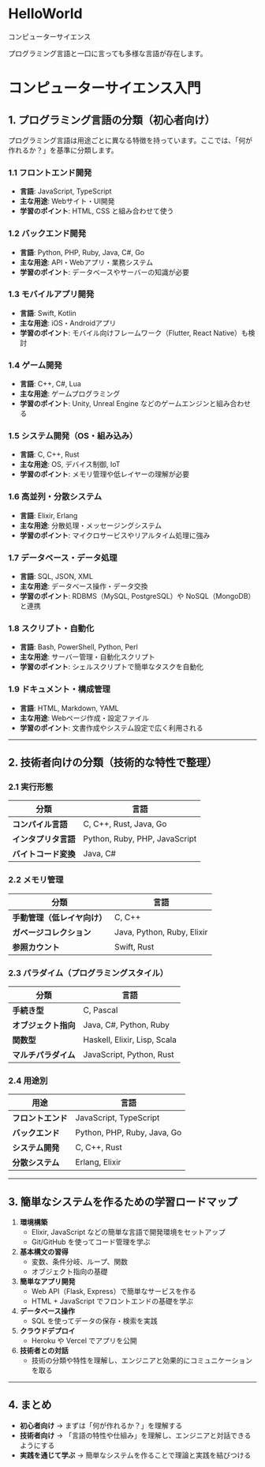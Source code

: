 # HelloWorld
コンピューターサイエンス

プログラミング言語と一口に言っても多様な言語が存在します。
# コンピューターサイエンス入門

## 1. プログラミング言語の分類（初心者向け）
プログラミング言語は用途ごとに異なる特徴を持っています。ここでは、「何が作れるか？」を基準に分類します。

### **1.1 フロントエンド開発**
- **言語**: JavaScript, TypeScript
- **主な用途**: Webサイト・UI開発
- **学習のポイント**: HTML, CSS と組み合わせて使う

### **1.2 バックエンド開発**
- **言語**: Python, PHP, Ruby, Java, C#, Go
- **主な用途**: API・Webアプリ・業務システム
- **学習のポイント**: データベースやサーバーの知識が必要

### **1.3 モバイルアプリ開発**
- **言語**: Swift, Kotlin
- **主な用途**: iOS・Androidアプリ
- **学習のポイント**: モバイル向けフレームワーク（Flutter, React Native）も検討

### **1.4 ゲーム開発**
- **言語**: C++, C#, Lua
- **主な用途**: ゲームプログラミング
- **学習のポイント**: Unity, Unreal Engine などのゲームエンジンと組み合わせる

### **1.5 システム開発（OS・組み込み）**
- **言語**: C, C++, Rust
- **主な用途**: OS, デバイス制御, IoT
- **学習のポイント**: メモリ管理や低レイヤーの理解が必要

### **1.6 高並列・分散システム**
- **言語**: Elixir, Erlang
- **主な用途**: 分散処理・メッセージングシステム
- **学習のポイント**: マイクロサービスやリアルタイム処理に強み

### **1.7 データベース・データ処理**
- **言語**: SQL, JSON, XML
- **主な用途**: データベース操作・データ交換
- **学習のポイント**: RDBMS（MySQL, PostgreSQL）や NoSQL（MongoDB）と連携

### **1.8 スクリプト・自動化**
- **言語**: Bash, PowerShell, Python, Perl
- **主な用途**: サーバー管理・自動化スクリプト
- **学習のポイント**: シェルスクリプトで簡単なタスクを自動化

### **1.9 ドキュメント・構成管理**
- **言語**: HTML, Markdown, YAML
- **主な用途**: Webページ作成・設定ファイル
- **学習のポイント**: 文書作成やシステム設定で広く利用される

---

## 2. 技術者向けの分類（技術的な特性で整理）

### **2.1 実行形態**
| 分類 | 言語 |
|------|------|
| **コンパイル言語** | C, C++, Rust, Java, Go |
| **インタプリタ言語** | Python, Ruby, PHP, JavaScript |
| **バイトコード変換** | Java, C# |

### **2.2 メモリ管理**
| 分類 | 言語 |
|------|------|
| **手動管理（低レイヤ向け）** | C, C++ |
| **ガベージコレクション** | Java, Python, Ruby, Elixir |
| **参照カウント** | Swift, Rust |

### **2.3 パラダイム（プログラミングスタイル）**
| 分類 | 言語 |
|------|------|
| **手続き型** | C, Pascal |
| **オブジェクト指向** | Java, C#, Python, Ruby |
| **関数型** | Haskell, Elixir, Lisp, Scala |
| **マルチパラダイム** | JavaScript, Python, Rust |

### **2.4 用途別**
| 用途 | 言語 |
|------|------|
| **フロントエンド** | JavaScript, TypeScript |
| **バックエンド** | Python, PHP, Ruby, Java, Go |
| **システム開発** | C, C++, Rust |
| **分散システム** | Erlang, Elixir |

---

## 3. 簡単なシステムを作るための学習ロードマップ
1. **環境構築**
   - Elixir, JavaScript などの簡単な言語で開発環境をセットアップ
   - Git/GitHub を使ってコード管理を学ぶ
2. **基本構文の習得**
   - 変数、条件分岐、ループ、関数
   - オブジェクト指向の基礎
3. **簡単なアプリ開発**
   - Web API（Flask, Express）で簡単なサービスを作る
   - HTML + JavaScript でフロントエンドの基礎を学ぶ
4. **データベース操作**
   - SQL を使ってデータの保存・検索を実践
5. **クラウドデプロイ**
   - Heroku や Vercel でアプリを公開
6. **技術者との対話**
   - 技術の分類や特性を理解し、エンジニアと効果的にコミュニケーションを取る

---

## 4. まとめ
- **初心者向け** → まずは「何が作れるか？」を理解する
- **技術者向け** → 「言語の特性や仕組み」を理解し、エンジニアと対話できるようにする
- **実践を通じて学ぶ** → 簡単なシステムを作ることで理論と実践を結びつける


